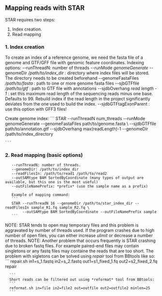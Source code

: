 ## Mapping reads with STAR 

STAR requires two steps:
1. Index creation.
2. Read mapping

### 1. Index creation
To create an index of a reference genome, we need the fasta file of a genome and GTF/GFF file with genomic feature coordinates.
Indexing options:
    --runThreadN: number of threads
    --runMode *genomeGenerate*
    --genomeDir */path/to/index_dir* : directory where index files will be stored. The directory needs to be created beforehand
    --genomeFastaFiles */path/to/fasta* : path to one or more genome fasta files
    --sjbGTFfile */path/to/gtf* : path to GTF file with annotations
    --sjdbOverhang *read length - 1* : set this maximum read length of the sequencing reads minus one base. Defaults to 99. Rebuild index if the read length in the project significantly deviates from the one used to build the index.
    --sjdbGTFtagExonParent : use this option with GFF3 files!  

Create genome index:
    ```
    STAR --runThreadN num_threads --runMode genomeGenerate --genomeFastaFiles path/to/genome.fasta \ 
    --sjdbGTFfile path/to/annotation.gtf --sjdbOverhang max(readLength)-1 --genomeDir /path/to/index_directory
    
    ```

### 2. Read mapping (basic options)
       --runThreadN: number of threads.
       --genomeDir: /path/to/index_dir
       --readFilesIn: /path/to/read1 /path/to/read2
       --outSAMtype BAM SortedByCoordinate (many types of output are available, but this one is the most useful)
       --outFileNamePrefix: *prefix* (use the sample name as a prefix)
       
       Example of mapping command:
       ```
       STAR --runThreadN 16 --genomeDir /path/to/star_index_dir --readFilesIn sample_R1.fq sample_R2.fq \
            --outSAMtype BAM SortedByCoordinate --outFileNamePrefix sample
       ```      

NOTE: STAR tends to open may temporary files and this problem is aggravated by number of threads used. If the program crashes due to high number of open files,
      you can either increase *ulimit* or decrease a number of threads.
NOTE: Another problem that occurs frequently is STAR crashing due to broken fastq files. For example paired-end files may contain singletons or any fastq files may 
      containe the reads that are too short.
      The problem with sigletons can be solved using *repair* tool from BBtools like so:
      ```
      repair.sh in1=s_1.fastq in2=s_2.fastq out1=s1_fixed_1.fq out2=s2_fixed_2.fq repair

      ```
      Short reads can be filtered out using *reformat* tool from BBtools:
      ```
      reformat.sh in=file in2=file2 out=outfile out2=outfile2 minlen=25
      ```

       
       

